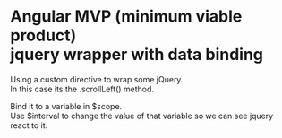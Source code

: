 Angular MVP (minimum viable product)<br>jquery wrapper with data binding
=====================================================

Using a custom directive to wrap some jQuery.<br>In this case its the .scrollLeft() method.

Bind it to a variable in $scope.<br>Use $interval to change the value of that variable so we can see jquery react to it.
